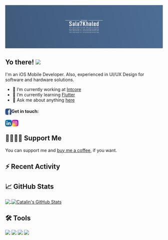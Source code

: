 <img src="/src/Cover.png" alt="Demo"/>

## Yo there! <img src="https://raw.githubusercontent.com/MartinHeinz/MartinHeinz/master/wave.gif" width="30px"> 
I'm an iOS Mobile Developer. Also, experienced in UI/UX Design for software and hardware solutions.
- 🔭 I’m currently working at [Intcore](https://intcore.com)
- 🌱 I’m currently learning [Flutter](https://flutter.dev)
- 💬 Ask me about anything [here](https://github.com/sala7khaled/sala7khaled/issues)

#### Get in touch: <a href="https://www.facebook.com/salahhkhaled"> <img align="left" alt="Salah Khaled | Facebook" width="20px" src="https://github.com/alfayedoficial/alfayedoficial/blob/master/005-facebook.png?raw=true" /> </a>
<a href="https://www.linkedin.com/in/sala7khaled">
  <img align="left" alt="Salah Khaled | LinkedIn" width="21px" src="https://github.com/alfayedoficial/alfayedoficial/blob/master/006-linkedin.png?raw=true" />
</a>
<a href="https://www.instagram.com/sala7khaled/">
  <img align="left" alt="Salah Khaled | Instagram " width="21px" src="https://github.com/alfayedoficial/alfayedoficial/blob/master/003-instagram.png?raw=true" />
</a>
<br/>

## 🤜🏻🤛🏻 Support Me

You can support me and [buy me a coffee][3], if you want.

## ⚡️ Recent Activity

## 📈 GitHub Stats

<a href="https://github.com/sala7khaled/sala7khaled">
  <img align="center" src="https://github-readme-stats.vercel.app/api/top-langs/?username=sala7khaled&hide=java,html&title_color=ffffff&text_color=c9cacc&icon_color=2bbc8a&bg_color=1d1f21" />
</a>

<a href="https://github.com/sala7khaled/sala7khaled">
  <img align="center" src="https://github-readme-stats.vercel.app/api?username=sala7khaled&show_icons=true&line_height=27&count_private=true&title_color=ffffff&text_color=c9cacc&icon_color=2bbc8a&bg_color=1d1f21" alt="Catalin's GitHub Stats" />
</a>

## 🛠 Tools 
<code><img height="30" src="https://2.bp.blogspot.com/-tzm1twY_ENM/XlCRuI0ZkRI/AAAAAAAAOso/BmNOUANXWxwc5vwslNw3WpjrDlgs9PuwQCLcBGAsYHQ/s1600/pasted%2Bimage%2B0.png"></code>
<code><img height="30" src="https://www.apkmirror.com/wp-content/uploads/2020/06/91/5ee85ad3f2a41.png"></code>
<code><img height="30" src="https://cdn.pixabay.com/photo/2015/11/27/10/55/photoshop-1065296_960_720.jpg"></code>
<code><img height="30" src="https://upload.wikimedia.org/wikipedia/commons/thumb/f/fb/Adobe_Illustrator_CC_icon.svg/1200px-Adobe_Illustrator_CC_icon.svg.png"></code>

[1]: linkedin.com/in/sala7khaled
[2]: facebook.com/salahhkhaled
[3]: https://www.paypal.com/paypalme/Sala7KhaledSK
